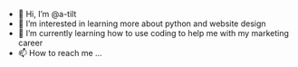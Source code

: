 - 👋 Hi, I’m @a-tilt
- 👀 I’m interested in learning more about python and website design
- 🌱 I’m currently learning how to use coding to help me with my marketing career
- 📫 How to reach me ...

<!---
a-tilt/a-tilt is a ✨ special ✨ repository because its `README.md` (this file) appears on your GitHub profile.
You can click the Preview link to take a look at your changes.
--->
